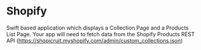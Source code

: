 # Shopify
Swift based application which displays a Collection Page and a Products List Page. Your app will need to fetch data from the Shopify Products REST API (https://shopicruit.myshopify.com/admin/custom_collections.json)

